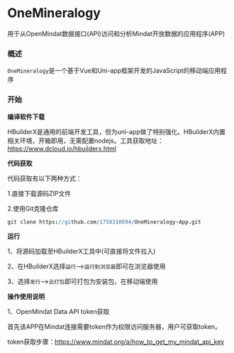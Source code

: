 # OneMineralogy
用于从OpenMindat数据接口(API)访问和分析Mindat开放数据的应用程序(APP)

### 概述
`OneMineralogy`是一个基于Vue和Uni-app框架开发的JavaScript的移动端应用程序

### 开始

**编译软件下载**

HBuilderX是通用的前端开发工具，但为uni-app做了特别强化。HBuilderX内置相关环境，开箱即用，无需配置nodejs。工具获取地址：https://www.dcloud.io/hbuilderx.html

**代码获取**

代码获取有以下两种方式：

1.直接下载源码ZIP文件

2.使用Git克隆仓库

```coffee
git clone https://github.com/1758310694/OneMineralogy-App.git
```

**运行**

1、将源码加载至HBuilderX工具中(可直接将文件拉入)

2、在HBuilderX选择`运行`-->`运行到浏览器`即可在浏览器使用

3、选择`发行`-->`云打包`即可打包为安装包，在移动端使用


**操作使用说明**

1、OpenMindat Data API token获取

首先该APP在Mindat连接需要token作为权限访问服务器，用户可获取token。

token获取步骤：https://www.mindat.org/a/how_to_get_my_mindat_api_key








